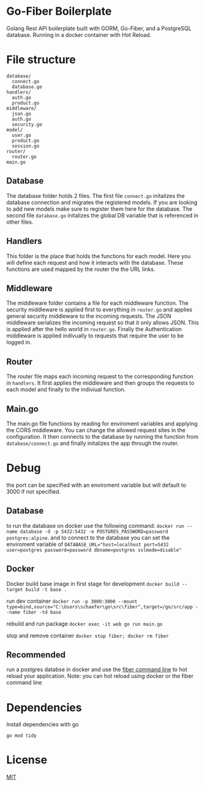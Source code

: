 # Go-Fiber Boilerplate
Golang Rest API boilerplate built with GORM, Go-Fiber, and a PostgreSQL database. Running in a docker container with Hot Reload.

# File structure
```
database/
  connect.go
  database.go
handlers/
  auth.go
  product.go
middleware/
  json.go
  auth.go
  security.go
model/
  user.go
  product.go
  session.go
router/
  router.go
main.go
```

## Database

The database folder holds 2 files. The first file `connect.go` initalizes the database connection and migrates the registered models. If you are looking to add new models make sure to register them here for the database. The second file `database.go` initalizes the global DB variable that is referenced in other files.

## Handlers

This folder is the place that holds the functions for each model. Here you will define each request and how it interacts with the database. These functions are used mapped by the router the the URL links.

## Middleware

The middleware folder contains a file for each middleware function. The security middleware is applied first to everything in `router.go` and applies general security middleware to the incoming requests. The JSON middleware serializes the incoming request so that it only allows JSON. This is applied after the hello world in `router.go`. Finally the Authentication middleware is applied indivually to requests that require the user to be logged in. 

## Router
The router file maps each incoming request to the corresponding function in `handlers`. It first applies the middleware and then groups the requests to each model and finally to the indiviual function.

## Main.go

The main.go file functions by reading for enviroment variables and applying the CORS middleware. You can change the allowed request sites in the configuration. It then connects to the database by running the function from `database/connect.go` and finally initalizes the app through the router.

# Debug

the port can be specified with an enviroment variable but will default to 3000 if not specified.

## Database

to run the database on docker use the following command: `docker run --name database -d -p 5432:5432 -e POSTGRES_PASSWORD=password postgres:alpine`. and to connect to the database you can set the enviroment variable of `DATABASE_URL="host=localhost port=5432 user=postgres password=password dbname=postgres sslmode=disable"`

## Docker
Docker build base image in first stage for development
`docker build --target build -t base .`

run dev container
`docker run -p 3000:3000 --mount type=bind,source="C:\Users\schaefer\go\src\fiber",target=/go/src/app --name fiber -td base`

rebuild and run package
`docker exec -it web go run main.go`

stop and remove container
`docker stop fiber; docker rm fiber`

## Recommended
run a postgres databse in docker and use the [fiber command line](https://github.com/gofiber/cli) to hot reload your application. Note: you can hot reload using docker or the fiber command line

# Dependencies

Install dependencies with go

`go mod tidy`

# License

[MIT](https://choosealicense.com/licenses/mit/)
